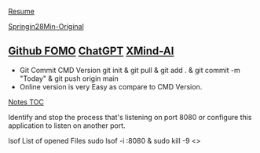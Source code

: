 [Resume](src/main/java/restfulwebservices/RestfulWebServicesApplication.java)

[Springin28Min-Original](https://github.com/nishantunderstand/springrest_in28min)

[Github FOMO](https://github.com/nishantunderstand/springrest/commits/main/)
[ChatGPT](https://chatgpt.com/)
[XMind-AI](https://xmind.ai/SvDi5PPJ)
---



- Git Commit CMD Version
git init & git pull & git add . & git commit -m "Today" & git push origin main
- Online version is very Easy as compare to CMD Version.


[Notes TOC](/Notes/Notes%20TOC.md)

Identify and stop the process that's listening on port 8080 or configure this application to listen on another port.


lsof  List of opened Files 
sudo lsof -i :8080 & sudo kill -9 <>

